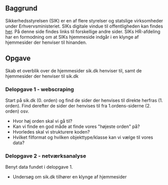 ## Baggrund
Sikkerhedsstyrelsen (SIK) er en af flere styrelser og statslige virksomheder under Erhvervsministeriet. SIKs digitale vindue til offentligheden kan findes [her](http://sik.dk). På denne side findes links til forskellige andre sider. SIKs HR-afdeling har en formodning om at SIKs hjemmeside indgår i en klynge af hjemmesider der henviser til hinanden.

## Opgave
Skab et overblik over de hjemmesider sik.dk henviser til, samt de hjemmesider der henviser til sik.dk

### Delopgave 1 - webscraping
Start på sik.dk (0. orden) og find de sider der henvises til direkte herfras (1. orden). Find derefter de sider der henvises til fra 1.ordens-siderne (2. orden) osv.
-   Hvor høj orden skal vi gå til?
-   Kan vi finde en god måde at finde vores "højeste orden" på?
-   Hvorledes skal vi strukturere koden?
-   Hvilket filformat og hvilken objekttype/klasse kan vi vælge til vores data?

### Delopgave 2 - netværksanalyse
Benyt data fundet i delopgave 1.
-   Undersøg om sik.dk tilhører en klynge af hjemmesider
